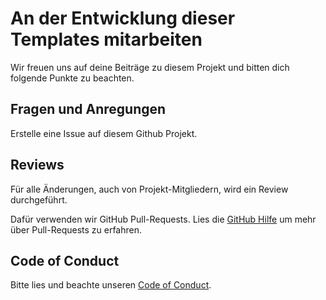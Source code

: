 # An der Entwicklung dieser Templates mitarbeiten

Wir freuen uns auf deine Beiträge zu diesem Projekt und bitten dich folgende Punkte zu beachten.

## Fragen und Anregungen

Erstelle eine Issue auf diesem Github Projekt.

## Reviews

Für alle Änderungen, auch von Projekt-Mitgliedern, wird ein Review durchgeführt.

Dafür verwenden wir GitHub Pull-Requests. Lies die [GitHub Hilfe](https://help.github.com/articles/about-pull-requests/) um mehr über Pull-Requests zu erfahren.

## Code of Conduct

Bitte lies und beachte unseren [Code of Conduct](CODE-OF-CONDUCT.md).
